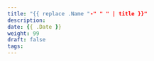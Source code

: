 ```yaml
---
title: "{{ replace .Name "-" " " | title }}"
description:
date: {{ .Date }}
weight: 99
draft: false
tags:
---
```

